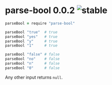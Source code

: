 
# parse-bool 0.0.2 ![stable](https://img.shields.io/badge/stability-stable-4EBA0F.svg?style=flat)

```CoffeeScript
parseBool = require "parse-bool"

parseBool "true"  # true
parseBool "yes"   # true
parseBool "y"     # true
parseBool "1"     # true

parseBool "false" # false
parseBool "no"    # false
parseBool "n"     # false
parseBool "0"     # false
```

Any other input returns `null`.

